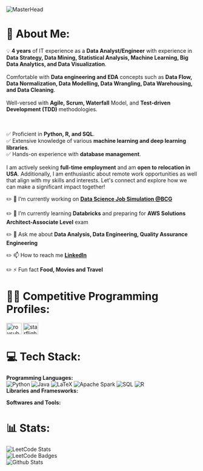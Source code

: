 ![MasterHead](https://senseaboutscience.org/wp-content/uploads/2023/01/Banner-Wide-02-01.png)

# 💫 About Me:
💡 **4 years** of IT experience as a **Data Analyst/Engineer** with experience in **Data Strategy, Data Mining, Statistical Analysis, Machine Learning, Big Data Analytics, and Data Visualization**. <br><br> Comfortable with **Data engineering and EDA** concepts such as **Data Flow, Data Normalization, Data Modelling, Data Wrangling, Data Warehousing, and Data Cleaning**. <br><br> Well-versed with **Agile, Scrum, Waterfall** Model, and **Test-driven Development (TDD)** methodologies. <br><br>

<br>✅ Proficient in **Python, R, and SQL**. <br>✅ Extensive knowledge of various **machine learning and deep learning libraries**. <br>✅ Hands-on experience with **database management**. <br><br>I am actively seeking **full-time employment** and am **open to relocation in USA**. Additionally, I am enthusiastic about remote work opportunities as well that align with my skills and interests. Let's connect and explore how we can make a significant impact together!

✏️ 🔭 I’m currently working on **[Data Science Job Simulation @BCG](https://www.theforage.com/simulations/bcg/data-science-ccdz)**

✏️ 🌱 I’m currently learning **Databricks** and preparing for **AWS Solutions Architect-Associate Level** exam

✏️ 💬 Ask me about **Data Analysis, Data Engineering, Quality Assurance Engineering**

✏️ 📫 How to reach me **[LinkedIn](https://www.linkedin.com/in/subhamroy/)**

✏️ ⚡ Fun fact **Food, Movies and Travel**

# 👨‍💻 Competitive Programming Profiles:
<p align="left">
<a href="https://www.hackerrank.com/roysubham20" target="blank"><img align="center" src="https://raw.githubusercontent.com/rahuldkjain/github-profile-readme-generator/master/src/images/icons/Social/hackerrank.svg" alt="roysubham20" height="30" width="40" /></a>
<a href="https://www.leetcode.com/starflight_roy" target="blank"><img align="center" src="https://raw.githubusercontent.com/rahuldkjain/github-profile-readme-generator/master/src/images/icons/Social/leet-code.svg" alt="starflight_roy" height="30" width="40" /></a>
</p>

# 💻 Tech Stack:
**Programming Languages:**<br>
![Python](https://img.shields.io/badge/python-3670A0?style=for-the-badge&logo=python&logoColor=ffdd54)
![Java](https://img.shields.io/badge/java-%23ED8B00.svg?style=for-the-badge&logo=java&logoColor=white)
![LaTeX](https://img.shields.io/badge/latex-%23008080.svg?style=for-the-badge&logo=latex&logoColor=white)
![Apache Spark](https://img.shields.io/badge/Apache%20Spark-red)
![SQL](https://img.shields.io/badge/SQL-blue)
![R](https://img.shields.io/badge/R-brown) <br>
**Libraries and Framesworks:**<br>

**Softwares and Tools:**<br>

# 📊 Stats:
![LeetCode Stats](https://leetcode.card.workers.dev/starflight_roy?theme=dark&font=baloo&extension=null) <br/>
![LeetCode Badges](https://leetcode-badge-showcase.vercel.app/api?username=starflight_roy) <br/>
![Github Stats](https://github-readme-streak-stats.herokuapp.com/?user=roysub&theme=dark&hide_border=false)
